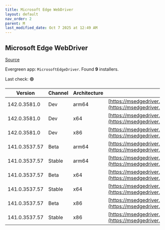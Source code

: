 ```yaml
---
title: Microsoft Edge WebDriver
layout: default
nav_order: 2
parent: M
last_modified_date: Oct 7 2025 at 12:49 AM
---
```


## Microsoft Edge WebDriver

[Source](https://www.microsoft.com/edge)

Evergreen app: `MicrosoftEdgeDriver`. Found **9** installers.

Last check: 🟢

| Version       | Channel | Architecture | URI                                                                                                                                            |
| ------------- | ------- | ------------ | ---------------------------------------------------------------------------------------------------------------------------------------------- |
| 142.0.3581.0  | Dev     | arm64        | [https://msedgedriver.microsoft.com/142.0.3581.0/edgedriver_arm64.zip](https://msedgedriver.microsoft.com/142.0.3581.0/edgedriver_arm64.zip)   |
| 142.0.3581.0  | Dev     | x64          | [https://msedgedriver.microsoft.com/142.0.3581.0/edgedriver_win64.zip](https://msedgedriver.microsoft.com/142.0.3581.0/edgedriver_win64.zip)   |
| 142.0.3581.0  | Dev     | x86          | [https://msedgedriver.microsoft.com/142.0.3581.0/edgedriver_win32.zip](https://msedgedriver.microsoft.com/142.0.3581.0/edgedriver_win32.zip)   |
| 141.0.3537.57 | Beta    | arm64        | [https://msedgedriver.microsoft.com/141.0.3537.57/edgedriver_arm64.zip](https://msedgedriver.microsoft.com/141.0.3537.57/edgedriver_arm64.zip) |
| 141.0.3537.57 | Stable  | arm64        | [https://msedgedriver.microsoft.com/141.0.3537.57/edgedriver_arm64.zip](https://msedgedriver.microsoft.com/141.0.3537.57/edgedriver_arm64.zip) |
| 141.0.3537.57 | Beta    | x64          | [https://msedgedriver.microsoft.com/141.0.3537.57/edgedriver_win64.zip](https://msedgedriver.microsoft.com/141.0.3537.57/edgedriver_win64.zip) |
| 141.0.3537.57 | Stable  | x64          | [https://msedgedriver.microsoft.com/141.0.3537.57/edgedriver_win64.zip](https://msedgedriver.microsoft.com/141.0.3537.57/edgedriver_win64.zip) |
| 141.0.3537.57 | Beta    | x86          | [https://msedgedriver.microsoft.com/141.0.3537.57/edgedriver_win32.zip](https://msedgedriver.microsoft.com/141.0.3537.57/edgedriver_win32.zip) |
| 141.0.3537.57 | Stable  | x86          | [https://msedgedriver.microsoft.com/141.0.3537.57/edgedriver_win32.zip](https://msedgedriver.microsoft.com/141.0.3537.57/edgedriver_win32.zip) |
